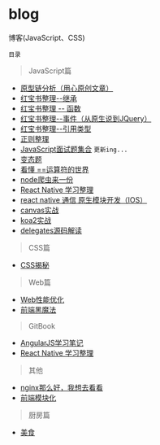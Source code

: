 # blog
博客(JavaScript、CSS)


`目录`

> JavaScript篇

  - [原型链分析（用心原创文章）](https://github.com/zgfang1993/blog/issues/1) 
  - [红宝书整理--继承](https://github.com/zgfang1993/blog/issues/16) 
  - [红宝书整理 -- 函数](https://github.com/zgfang1993/blog/issues/15) 
  - [红宝书整理--事件（从原生说到JQuery）](https://github.com/zgfang1993/blog/issues/14)  
  - [红宝书整理--引用类型](https://github.com/zgfang1993/blog/issues/11)  
  - [正则整理](https://github.com/zgfang1993/blog/issues/2)  
  - [JavaScript面试题集合](https://github.com/zgfang1993/blog/issues/6) `更新ing...`
  - [变态题](https://github.com/zgfang1993/blog/issues/13)
  - [看懂 ==运算符的世界](https://github.com/zgfang1993/blog/issues/19)
  - [node爬虫来一份](https://github.com/zgfang1993/blog/issues/24)
  - [React Native 学习整理](https://www.kancloud.cn/guif_zhang/rn/451961)
  - [react native 通信 原生模块开发（IOS）](https://github.com/zgfang1993/blog/issues/23)
  - [canvas实战](https://github.com/zgfang1993/blog/issues/25)
  - [koa2实战](https://github.com/zgfang1993/blog/issues/26)
  - [delegates源码解读](https://github.com/zgfang1993/blog/issues/28)
  
> CSS篇

  - [CSS揭秘](https://github.com/zgfang1993/blog/issues/4) 

> Web篇

  - [Web性能优化](https://github.com/zgfang1993/blog/issues/5) 
  - [前端黑魔法](https://github.com/zgfang1993/blog/issues/7) 
  
> GitBook

  - [AngularJS学习笔记](https://zgfang1993.gitbooks.io/angularjs/content/angularserviceintroduce_md.html)
  - [React Native 学习整理](https://www.kancloud.cn/guif_zhang/rn/451961)

> 其他

- [nginx那么好，我想去看看](https://github.com/zgfang1993/blog/issues/27)
- [前端模块化](https://github.com/zgfang1993/blog/issues/29)

> 厨房篇

  - [美食](https://github.com/zgfang1993/blog/issues/8)  
